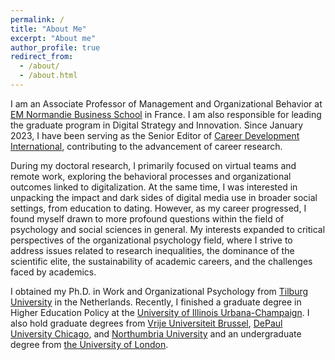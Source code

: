 ```yaml
---
permalink: /
title: "About Me"
excerpt: "About me"
author_profile: true
redirect_from: 
  - /about/
  - /about.html
---
```


I am an Associate Professor of Management and Organizational Behavior at [EM Normandie Business School](https://en.em-normandie.com/) in France. I am also responsible for leading the graduate program in Digital Strategy and Innovation. Since January 2023, I have been serving as the Senior Editor of [Career Development International](https://www.emeraldgrouppublishing.com/journal/cdi), contributing to the advancement of career research.

During my doctoral research, I primarily focused on virtual teams and remote work, exploring the behavioral processes and organizational outcomes linked to digitalization. At the same time, I was interested in unpacking the impact and dark sides of digital media use in broader social settings, from education to dating. However, as my career progressed, I found myself drawn to more profound questions within the field of psychology and social sciences in general. My interests expanded to critical perspectives of the organizational psychology field, where I strive to address issues related to research inequalities, the dominance of the scientific elite, the sustainability of academic careers, and the challenges faced by academics.

I obtained my Ph.D. in Work and Organizational Psychology from [Tilburg University]( https://tilburguniversity.edu) in the Netherlands. Recently, I finished a graduate degree in Higher Education Policy at the [University of Illinois Urbana-Champaign](https://illinois.edu/). I also hold graduate degrees from [Vrije Universiteit Brussel](https://vub.ac.be), [DePaul University Chicago](https://kellstadt.depaul.edu), and [Northumbria University]( https://northumbria.ac.uk) and an undergraduate degree from [the University of London](https://london.ac.uk).  
